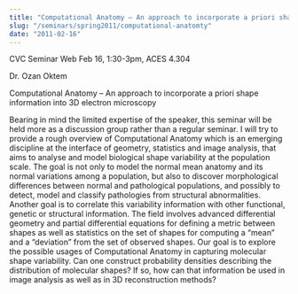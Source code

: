 ```yaml
---
title: "Computational Anatomy – An approach to incorporate a priori shape information into 3D electron microscopy"
slug: "/seminars/spring2011/computational-anatomty"
date: "2011-02-16"
---
```

CVC Seminar Web Feb 16, 1:30-3pm, ACES 4.304

Dr. Ozan Oktem

Computational Anatomy – An approach to incorporate a priori shape information into 3D electron microscopy

Bearing in mind the limited expertise of the speaker, this seminar will be held more as a discussion group rather than a regular seminar. I will try to provide a rough overview of Computational Anatomy which is an emerging discipline at the interface of geometry, statistics and image analysis, that aims to analyse and model biological shape variability at the population scale. The goal is not only to model the normal mean anatomy and its normal variations among a population, but also to discover morphological differences between normal and pathological populations, and possibly to detect, model and classify pathologies from structural abnormalities. Another goal is to correlate this variability information with other functional, genetic or structural information. The field involves advanced differential geometry and partial differential equations for defining a metric between shapes as well as statistics on the set of shapes for computing a “mean” and a “deviation” from the set of observed shapes. Our goal is to explore the possible usages of Computational Anatomy in capturing molecular shape variability. Can one construct probability densities describing the distribution of molecular shapes? If so, how can that information be used in image analysis as well as in 3D reconstruction methods?